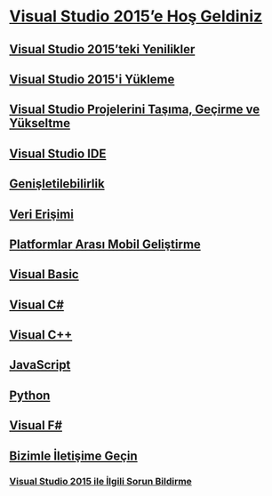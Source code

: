 # [Visual Studio 2015’e Hoş Geldiniz](welcome-to-visual-studio-2015.md)
## [Visual Studio 2015’teki Yenilikler](what-s-new-in-visual-studio-2015.md)
## [Visual Studio 2015'i Yükleme](install/install-visual-studio-2015.md)
## [Visual Studio Projelerini Taşıma, Geçirme ve Yükseltme](porting/porting-migrating-and-upgrading-visual-studio-projects.md)
## [Visual Studio IDE](ide/visual-studio-ide.md)
## [Genişletilebilirlik](extensibility/visual-studio-sdk.md)
## [Veri Erişimi](data-tools/accessing-data-in-visual-studio.md)
## [Platformlar Arası Mobil Geliştirme](cross-platform/cross-platform-mobile-development-in-visual-studio.md)
## [Visual Basic](/dotnet/visual-basic)
## [Visual C#](/dotnet/csharp)
## [Visual C++](/cpp/visual-cpp-in-visual-studio)
## [JavaScript](javascript/javascript-in-visual-studio.md)
## [Python](python/getting-started-with-python.md)
## [Visual F#](/dotnet/fsharp/)
## [Bizimle İletişime Geçin](ide/talk-to-us.md)
### [Visual Studio 2015 ile İlgili Sorun Bildirme](ide/how-to-report-a-problem-with-visual-studio-2015.md)
